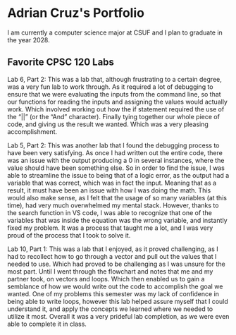 
# Adrian Cruz's Portfolio

I am currently a computer science major at CSUF and I plan to graduate in the year 2028.

## Favorite CPSC 120 Labs

Lab 6, Part 2: 
This was a lab that, although frustrating to a certain degree, was a very fun lab to work through. As it required a lot of debugging to ensure that we were evaluating the inputs from the command line, so that our functions for reading the inputs and assigning the values would actually work. Which involved working out how the if statement required the use of the “||” (or the “And” character). Finally tying together our whole piece of code, and giving us the result we wanted. Which was a very pleasing accomplishment.

Lab 5, Part 2: 
This was another lab that I found the debugging process to have been very satisfying. As once I had written out the entire code, there was an issue with the output producing a 0 in several instances, where the value should have been something else. So in order to find the issue, I was able to streamline the issue to being that of a logic error, as the output had a variable that was correct, which was in fact the input. Meaning that as a result, it must have been an issue with how I was doing the math. This would also make sense, as I felt that the usage of so many variables (at this time), had very much overwhelmed my mental stack. However, thanks to the search function in VS code, I was able to recognize that one of the variables that was inside the equation was the wrong variable, and instantly fixed my problem. It was a process that taught me a lot, and I was very proud of the process that I took to solve it.

Lab 10, Part 1: 
This was a lab that I enjoyed, as it proved challenging, as I had to recollect how to go through a vector and pull out the values that I needed to use. Which had proved to be challenging as I was unsure for the most part. Until I went through the flowchart and notes that me and my partner took, on vectors and loops. Which then enabled us to gain a semblance of how we would write out the code to accomplish the goal we wanted. One of my problems this semester was my lack of confidence in being able to write loops, however this lab helped assure myself that I could understand it, and apply the concepts we learned where we needed to utilize it most. Overall it was a very prideful lab completion, as we were even able to complete it in class.
